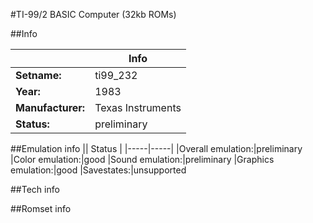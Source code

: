 #TI-99/2 BASIC Computer (32kb ROMs)

##Info

||Info|
|-----|-----|
|**Setname:**|ti99_232
|**Year:**|1983
|**Manufacturer:**|Texas Instruments
|**Status:**|preliminary

##Emulation info
|| Status |
|-----|-----|
|Overall emulation:|preliminary
|Color emulation:|good
|Sound emulation:|preliminary
|Graphics emulation:|good
|Savestates:|unsupported

##Tech info

##Romset info

<!--- START OF EDITED COMMENT DO NOT TOUCH TEXT ABOVE-->
